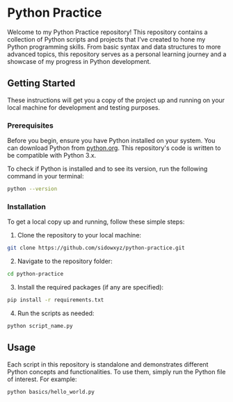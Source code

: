 # Python Practice

Welcome to my Python Practice repository! This repository contains a collection of Python scripts and projects that I've created to hone my Python programming skills. From basic syntax and data structures to more advanced topics, this repository serves as a personal learning journey and a showcase of my progress in Python development.

## Getting Started

These instructions will get you a copy of the project up and running on your local machine for development and testing purposes.

### Prerequisites

Before you begin, ensure you have Python installed on your system. You can download Python from [python.org](https://www.python.org/downloads/). This repository's code is written to be compatible with Python 3.x.

To check if Python is installed and to see its version, run the following command in your terminal:

```bash
python --version
```

### Installation

To get a local copy up and running, follow these simple steps:

1. Clone the repository to your local machine:

```bash
git clone https://github.com/sidowxyz/python-practice.git
```

2. Navigate to the repository folder:

```bash
cd python-practice
```

3. Install the required packages (if any are specified):

```bash
pip install -r requirements.txt
```

4. Run the scripts as needed:

```bash
python script_name.py
```

## Usage

Each script in this repository is standalone and demonstrates different Python concepts and functionalities. To use them, simply run the Python file of interest. For example:

```bash
python basics/hello_world.py
```





